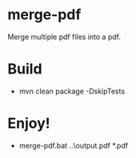 # merge-pdf
Merge multiple pdf files into a pdf.

# Build
* mvn clean package -DskipTests

# Enjoy! 
* merge-pdf.bat ..\output.pdf *.pdf
